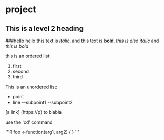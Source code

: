 # project

## This is a level 2 heading

###hello hello
this text is *italic*, and this text is **bold**. _this is also italic_ and _this is bold_

this is an ordered list:
1. first
2. second
3. third

This is an unordered list:
- point
- line
  --subpoint1
  --subpoint2

[a link] (https://p) to blabla

use the 'cd' command

'''R
foo <-function(arg1, arg2) {<stuff>
}
'''